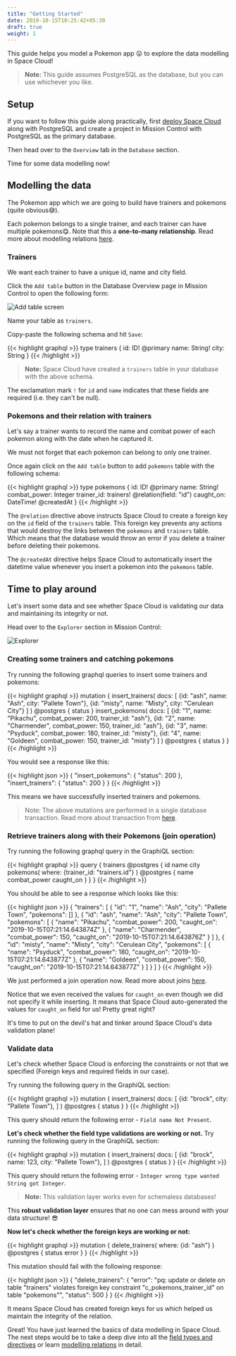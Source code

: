 ```yaml
---
title: "Getting Started"
date: 2019-10-15T10:25:42+05:30
draft: true
weight: 1
---
```


This guide helps you model a Pokemon app 😛 to explore the data modelling in Space Cloud!

> **Note:** This guide assumes PostgreSQL as the database, but you can use whichever you like.

## Setup

If you want to follow this guide along practically, first [deploy Space Cloud](/getting-started/deployment) along with PostgreSQL and create a project in Mission Control with PostgreSQL as the primary database.

Then head over to the `Overview` tab in the `Database` section.

Time for some data modelling now!

## Modelling the data

The Pokemon app which we are going to build have trainers and pokemons (quite obvious😅). 

Each pokemon belongs to a single trainer, and each trainer can have multiple pokemons😋. Note that this a **one-to-many relationship**. Read more about modelling relations [here](/essentials/data-modelling/relations).

### Trainers

We want each trainer to have a unique id, name and city field. 

Click the `Add table` button in the Database Overview page in Mission Control to open the following form:

![Add table screen](/images/screenshots/add-table.png)

Name your table as `trainers`.

Copy-paste the following schema and hit `Save`:

{{< highlight graphql >}}
type trainers {
  id: ID! @primary
  name: String!
  city: String
}
{{< /highlight >}}

> **Note:** Space Cloud have created a `trainers` table in your database with the above schema.

The exclamation mark `!` for `id` and `name` indicates that these fields are required (i.e. they can't be null).

### Pokemons and their relation with trainers

Let's say a trainer wants to record the name and combat power of each pokemon along with the date when he captured it. 

We must not forget that each pokemon can belong to only one trainer.

Once again click on the `Add table` button to add `pokemons` table with the following schema:

{{< highlight graphql >}}
type pokemons {
  id: ID! @primary
  name: String!
  combat_power: Integer
  trainer_id: trainers! @relation(field: "id")
  caught_on: DateTime! @createdAt
}
{{< /highlight >}}

The `@relation` directive above instructs Space Cloud to create a foreign key on the `id` field of the `trainers` table.  This foreign key prevents any actions that would destroy the links between the `pokemons` and `trainers` table. Which means that the database would throw an error if you delete a trainer before deleting their pokemons.

The `@createdAt` directive helps Space Cloud to automatically insert the datetime value whenever you insert a pokemon into the `pokemons` table.

## Time to play around

Let's insert some data and see whether Space Cloud is validating our data and maintaining its integrity or not.

Head over to the `Explorer` section in Mission Control:

![Explorer](/images/screenshots/explorer.png)

### Creating some trainers and catching pokemons 

Try running the following graphql queries to insert some trainers and pokemons:

{{< highlight graphql >}}
mutation {
  insert_trainers(
    docs: [
      {id: "ash", name: "Ash", city: "Pallete Town"},
      {id: "misty", name: "Misty", city: "Cerulean City"}
    ]
  ) @postgres {
    status
  }
  insert_pokemons(
    docs: [
      {id: "1", name: "Pikachu", combat_power: 200, trainer_id: "ash"},
      {id: "2", name: "Charmender", combat_power: 150, trainer_id: "ash"},
      {id: "3", name: "Psyduck", combat_power: 180, trainer_id: "misty"},
      {id: "4", name: "Goldeen", combat_power: 150, trainer_id: "misty"}
    ]
  ) @postgres {
    status
  }
}
{{< /highlight >}}

You would see a response like this:

{{< highlight json >}}
{
  "insert_pokemons": {
    "status": 200
  },
  "insert_trainers": {
    "status": 200
  }
}
{{< /highlight >}}

This means we have successfully inserted trainers and pokemons.

> Note: The above mutations are performed in a single database transaction. Read more about transaction from [here](/essentials/mutations/transactions).

### Retrieve trainers along with their Pokemons (join operation)

Try running the following graphql query in the GraphiQL section:

{{< highlight graphql >}}
query {
  trainers @postgres {
    id
    name
    city
    pokemons(
      where: {trainer_id: "trainers.id"}
    ) @postgres {
      name
      combat_power
      caught_on
    }
  }
}
{{< /highlight >}}


You should be able to see a response which looks like this:

{{< highlight json >}}
{
  "trainers": [
    {
      "id": "1",
      "name": "Ash",
      "city": "Pallete Town",
      "pokemons": []
    },
    {
      "id": "ash",
      "name": "Ash",
      "city": "Pallete Town",
      "pokemons": [
        {
          "name": "Pikachu",
          "combat_power": 200,
          "caught_on": "2019-10-15T07:21:14.643874Z"
        },
        {
          "name": "Charmender",
          "combat_power": 150,
          "caught_on": "2019-10-15T07:21:14.643876Z"
        }
      ]
    },
    {
      "id": "misty",
      "name": "Misty",
      "city": "Cerulean City",
      "pokemons": [
        {
          "name": "Psyduck",
          "combat_power": 180,
          "caught_on": "2019-10-15T07:21:14.643877Z"
        },
        {
          "name": "Goldeen",
          "combat_power": 150,
          "caught_on": "2019-10-15T07:21:14.643877Z"
        }
      ]
    }
  ]
}
{{< /highlight >}}

We just performed a join operation now. Read more about joins [here](/essentials/queries/joins).

Notice that we even received the values for `caught_on` even though we did not specify it while inserting. It means that Space Cloud auto-generated the values for `caught_on` field for us! Pretty great right?

It's time to put on the devil's hat and tinker around Space Cloud's data validation plane!

### Validate data

Let's check whether Space Cloud is enforcing the constraints or not that we specified (Foreign keys and required fields in our case).

Try running the following query in the GraphiQL section:

{{< highlight graphql >}}
mutation {
  insert_trainers(
    docs: [
      {id: "brock", city: "Pallete Town"},
    ]
  ) @postgres {
    status
  }
}
{{< /highlight >}}

This query should return the following error - `Field name Not Present`.


**Let's check whether the field type validations are working or not.** Try running the following query in the GraphiQL section:

{{< highlight graphql >}}
mutation {
  insert_trainers(
    docs: [
      {id: "brock", name: 123, city: "Pallete Town"},
    ]
  ) @postgres {
    status
  }
}
{{< /highlight >}}

This query should return the following error - `Integer wrong type wanted String got Integer`.

> **Note:** This validation layer works even for schemaless databases! 

This **robust validation layer** ensures that no one can mess around with your data structure! 😎

**Now let's check whether the foreign keys are working or not:**

{{< highlight graphql >}}
mutation {
  delete_trainers(
    where: {id: "ash"}
  ) @postgres {
    status
    error
  }
}
{{< /highlight >}}

This mutation should fail with the following response:

{{< highlight json >}}
{
  "delete_trainers": {
    "error": "pq: update or delete on table \"trainers\" violates foreign key constraint \"c_pokemons_trainer_id\" on table \"pokemons\"",
    "status": 500
  }
}
{{< /highlight >}}

It means Space Cloud has created foreign keys for us which helped us maintain the integrity of the relation.

Great! You have just learned the basics of data modelling in Space Cloud. The next steps would be to take a deep dive into all the [field types and directives](/essentials/data-modelling/types-and-directives) or learn [modelling relations](/essentials/data-modelling/relations) in detail.
